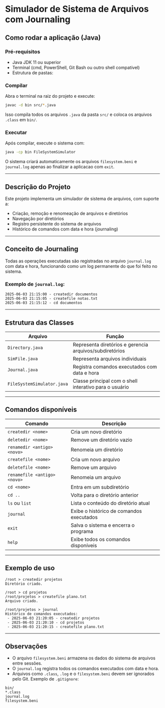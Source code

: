 # Simulador de Sistema de Arquivos com Journaling

## Como rodar a aplicação (Java)

### Pré-requisitos

- Java JDK 11 ou superior
- Terminal (cmd, PowerShell, Git Bash ou outro shell compatível)
- Estrutura de pastas:

### Compilar

Abra o terminal na raiz do projeto e execute:

```bash
javac -d bin src/*.java
````

Isso compila todos os arquivos `.java` da pasta `src/` e coloca os arquivos `.class` em `bin/`.

### Executar

Após compilar, execute o sistema com:

```bash
java -cp bin FileSystemSimulator
```

O sistema criará automaticamente os arquivos `filesystem.beni` e `journal.log` apenas ao finalizar a aplicacao com `exit`.

---

## Descrição do Projeto

Este projeto implementa um simulador de sistema de arquivos, com suporte a:

* Criação, remoção e renomeação de arquivos e diretórios
* Navegação por diretórios
* Registro persistente do sistema de arquivos
* Histórico de comandos com data e hora (journaling)

---

## Conceito de Journaling

Todas as operações executadas são registradas no arquivo `journal.log` com data e hora, funcionando como um log permanente do que foi feito no sistema.

### Exemplo de `journal.log`:

```
2025-06-03 21:15:00 - createdir documentos
2025-06-03 21:15:05 - createfile notas.txt
2025-06-03 21:15:12 - cd documentos
```

---

## Estrutura das Classes

| Arquivo                    | Função                                                  |
| -------------------------- | ------------------------------------------------------- |
| `Directory.java`           | Representa diretórios e gerencia arquivos/subdiretórios |
| `SimFile.java`             | Representa arquivos individuais                         |
| `Journal.java`             | Registra comandos executados com data e hora            |
| `FileSystemSimulator.java` | Classe principal com o shell interativo para o usuário  |

---

## Comandos disponíveis

| Comando                      | Descrição                                |
| ---------------------------- | ---------------------------------------- |
| `createdir <nome>`           | Cria um novo diretório                   |
| `deletedir <nome>`           | Remove um diretório vazio                |
| `renamedir <antigo> <novo>`  | Renomeia um diretório                    |
| `createfile <nome>`          | Cria um novo arquivo                     |
| `deletefile <nome>`          | Remove um arquivo                        |
| `renamefile <antigo> <novo>` | Renomeia um arquivo                      |
| `cd <nome>`                  | Entra em um subdiretório                 |
| `cd ..`                      | Volta para o diretório anterior          |
| `ls` ou `list`               | Lista o conteúdo do diretório atual      |
| `journal`                    | Exibe o histórico de comandos executados |
| `exit`                       | Salva o sistema e encerra o programa     |
| `help`                       | Exibe todos os comandos disponíveis      |

---

## Exemplo de uso

```
/root > createdir projetos
Diretório criado.

/root > cd projetos
/root/projetos > createfile plano.txt
Arquivo criado.

/root/projetos > journal
Histórico de comandos executados:
 - 2025-06-03 21:20:05 - createdir projetos
 - 2025-06-03 21:20:10 - cd projetos
 - 2025-06-03 21:20:15 - createfile plano.txt
```

---

## Observações

* O arquivo `filesystem.beni` armazena os dados do sistema de arquivos entre sessões.
* O `journal.log` registra todos os comandos executados com data e hora.
* Arquivos como `.class`, `.log` e o `filesystem.beni` devem ser ignorados pelo Git. Exemplo de `.gitignore`:

```gitignore
bin/
*.class
journal.log
filesystem.beni
```